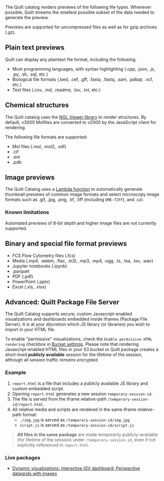 <!-- markdownlint-disable-next-line first-line-h1 -->
The Quilt catalog renders previews of the following file types.
Whenever possible, Quilt streams the smallest possible subset of the data
needed to generate the preview.

Previews are supported for uncompressed files as well as for gzip archives (.gz).

## Plain text previews

Quilt can display any plaintext file format, including the following.

* Most programming languages, with syntax highlighting
  (.cpp, .json, .js, .py, .sh,  .sql, etc.)
* Biological file formats
  (.bed, .cef, .gff, .fasta, .fastq, .sam, .pdbqt, .vcf, etc.)
* Text files (.csv, .md, .readme, .tsv, .txt, etc.)

## Chemical structures

The Quilt catalog uses the [NGL Viewer library](https://github.com/nglviewer/ngl)
to render structures.
By default, v3000 Molfiles are converted to v2000 by the JavaScript client
for rendering.

The following file formats are supported:

* Mol files (.mol, .mol2, .sdf)
* .cif
* .ent
* .pdb

## Image previews

The Quilt Catalog uses a [Lambda
function](https://github.com/quiltdata/quilt/tree/master/lambdas/thumbnail)
to automatically generate thumbnail previews of common image formats
and select microscopy image formats such as .gif, .jpg, .png, .tif, .tiff
(including `OME-TIFF`), and .czi.

### Known limitations

Automated previews of 8-bit depth and higher image files are not
currently supported.

## Binary and special file format previews

* FCS Flow Cytometry files (.fcs)
* Media (.mp4, .webm, .flac, .m2t, .mp3, .mp4, .ogg, .ts, .tsa, .tsv, .wav)
* Jupyter notebooks (.ipynb)
* .parquet
* PDF (.pdf)
* PowerPoint (.pptx)
* Excel (.xls, .xlsx)

## Advanced: Quilt Package File Server

The Quilt Catalog supports secure, custom Javascript-enabled
visualizations and dashboards embedded inside iframes (Package
File Server). It is at your discretion which JS library (or libraries)
you wish to import in your HTML file.

To enable "permissive" visualizations, check the `Enable permissive HTML
rendering` checkbox in [Bucket settings](Admin.md#buckets). Please note
that rendering Javascript-enabled HTML files in your S3 bucket or Quilt package
creates a short-lived **publicly available** session for the lifetime of the
session, although all session traffic _remains encrypted_.

### Example

1. `report.html` is a file that includes a publicly available JS library and
   custom embedded script.
2. Opening `report.html` generates  a new session `temporary-session-id`.
3. The file is served from the iframe relative-path
   `/temporary-session-id/report.html`.
4. All relative media and scripts are rendered in the same iframe relative-path
   format:
    * `./img.jpg` is served as `/temporary-session-id/img.jpg`
    * `script.js` is served as `/temporary-session-id/script.js`

> **All files in the same package** are made temporarily publicly-available (for
> lifetime of the session) under `/temporary-session-id`, even if not explicitly
referenced in `report.html`.

### Live packages

* [Dynamic visualizations; interactive IGV dashboard; Perspective datagrids with
images](https://open.quiltdata.com/b/quilt-example/packages/examples/package-file-server)
